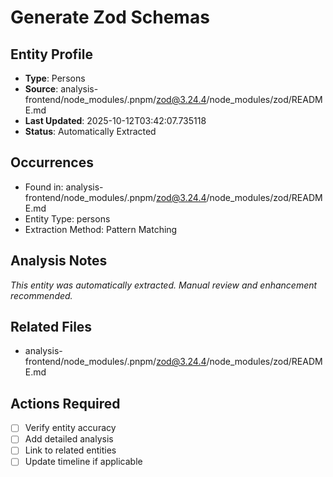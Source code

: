 # Generate Zod Schemas

## Entity Profile
- **Type**: Persons
- **Source**: analysis-frontend/node_modules/.pnpm/zod@3.24.4/node_modules/zod/README.md
- **Last Updated**: 2025-10-12T03:42:07.735118
- **Status**: Automatically Extracted

## Occurrences
- Found in: analysis-frontend/node_modules/.pnpm/zod@3.24.4/node_modules/zod/README.md
- Entity Type: persons
- Extraction Method: Pattern Matching

## Analysis Notes
*This entity was automatically extracted. Manual review and enhancement recommended.*

## Related Files
- analysis-frontend/node_modules/.pnpm/zod@3.24.4/node_modules/zod/README.md

## Actions Required
- [ ] Verify entity accuracy
- [ ] Add detailed analysis
- [ ] Link to related entities
- [ ] Update timeline if applicable
